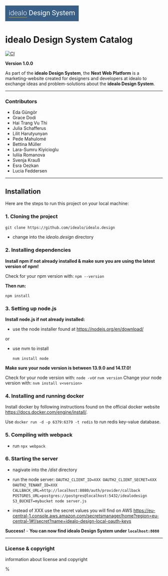 ![GitHub Logo](idealo_Design_System_icon.png)

# idealo Design System Catalog
[![CI](https://github.com/idealo/idealo.design/actions/workflows/docker_ci.yml/badge.svg)](https://github.com/idealo/idealo.design/actions/workflows/docker_ci.yml)

**Version 1.0.0**

As part of the **idealo Design System**, the **Next Web Platform** is a marketing-website created for designers and developers at idealo to exchange ideas and problem-solutions about the **idealo Design System**.

---

### Contributors

- Eda Güngör
- Grace Dodi
- Hai Trang Vu Thi
- Julia Schafferus
- Lilit Harutyunyan
- Pede Mahulomé
- Bettina Müller
- Lara-Sumru Kiyicioglu
- Iuliia Romanova
- Svenja Krauß
- Esra Oezkan
- Lucia Feddersen


---
## Installation

Here are the steps to run this project on your local machine:

### 1. Cloning the project

`git clone https://github.com/idealo/idealo.design`
- change into the *idealo.design* directory

### 2. Installing dependencies

**Install npm if not already installed & make sure you are using the latest version of npm!**

Check for your npm version with: `npm --version`

**Then run:**

`npm install`

### 3. Setting up node.js

**Install node.js if not already installed:**

- use the node installer found at https://nodejs.org/en/download/

or

- use nvm to install

  `nvm install node`

**Make sure your node version is between 13.9.0 and 14.17.0!**

Check for your node version with: `node -v`or `nvm version`
Change your node version with: `nvm install v<version>`

### 4. Installing and running docker

Install docker by following instructions found on the official docker website https://docs.docker.com/engine/install/.

Use `docker run -d -p 6379:6379 -t redis` to run redis key-value database.

### 5. Compiling with webpack

- run `npx webpack`

### 6. Starting the server

- nagivate into the */dist* directory

- run the node server: `OAUTH2_CLIENT_ID=XXX OAUTH2_CLIENT_SECRET=XXX OAUTH2_TENANT_ID=XXX CALLBACK_URL=http://localhost:8080/auth/provider/callback POSTGRES_URL=postgres://postgres@localhost:5432/idealodesign S3_BUCKET=mybucket node server.js`

- instead of XXX use the secret values you will find on AWS https://eu-central-1.console.aws.amazon.com/secretsmanager/home?region=eu-central-1#!/secret?name=idealo-design-local-oauth-keys

**Success!** - **You can now find idealo Design System under `localhost:8080`**

--- 

### License & copyright

information about license and copyright  

 

 
%
